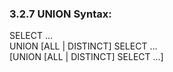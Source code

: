 ### 3.2.7 UNION Syntax:

SELECT ...  
UNION [ALL | DISTINCT] SELECT ...  
[UNION [ALL | DISTINCT] SELECT ...]  

